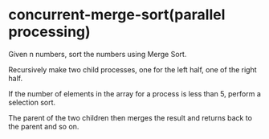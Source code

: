 # concurrent-merge-sort(parallel processing)

Given n numbers, sort the numbers using Merge Sort.

Recursively make two child processes, one for the left half, one of the right
half. 

If the number of elements in the array for a process is less than 5,
perform a selection sort.

The parent of the two children then merges the result and returns back to the
parent and so on.
